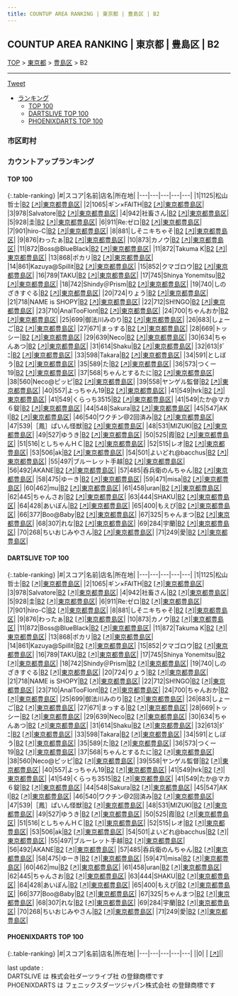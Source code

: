 ```yaml
---
title: COUNTUP AREA RANKING | 東京都 | 豊島区 | B2
---
```

## COUNTUP AREA RANKING | 東京都 | 豊島区 | B2

[TOP](/darts/rank/) > [東京都](/darts/rank/東京都/) > [豊島区](/darts/rank/東京都/豊島区/) > B2

___

<a href="https://twitter.com/share?ref_src=twsrc%5Etfw" data-text="COUNTUP AREA RANKING | 東京都豊島区B2" class="twitter-share-button" data-hashtags="DARTSLIVE,PHOENIXDARTS,darts,ダーツ" data-show-count="false">Tweet</a>

* [ランキング](#カウントアップランキング)
    * [TOP 100](#top-100)
    * [DARTSLIVE TOP 100](#dartslive-top-100)
    * [PHOENIXDARTS TOP 100](#phoenixdarts-top-100)

### 市区町村

<ul>

</ul>

### カウントアップランキング

#### TOP 100



{:.table-ranking}
|#|スコア|名前|店名|所在地|
|---|---|---|---|---|
|1|1125|<span class="rank-name-dl">松山 哲士</span>|<a href="/darts/rank/shops/41f63fa5db1ed72258d385ea46352d8f.html">B2</a> <a href="https://search.dartslive.com/jp/shop/41f63fa5db1ed72258d385ea46352d8f">[↗]</a>|<a href="/darts/rank/東京都/豊島区">東京都豊島区</a>|
|2|1065|<span class="rank-name-dl">ギン×FAITH</span>|<a href="/darts/rank/shops/41f63fa5db1ed72258d385ea46352d8f.html">B2</a> <a href="https://search.dartslive.com/jp/shop/41f63fa5db1ed72258d385ea46352d8f">[↗]</a>|<a href="/darts/rank/東京都/豊島区">東京都豊島区</a>|
|3|978|<span class="rank-name-dl">Salvatore</span>|<a href="/darts/rank/shops/41f63fa5db1ed72258d385ea46352d8f.html">B2</a> <a href="https://search.dartslive.com/jp/shop/41f63fa5db1ed72258d385ea46352d8f">[↗]</a>|<a href="/darts/rank/東京都/豊島区">東京都豊島区</a>|
|4|942|<span class="rank-name-dl">社畜さん</span>|<a href="/darts/rank/shops/41f63fa5db1ed72258d385ea46352d8f.html">B2</a> <a href="https://search.dartslive.com/jp/shop/41f63fa5db1ed72258d385ea46352d8f">[↗]</a>|<a href="/darts/rank/東京都/豊島区">東京都豊島区</a>|
|5|928|<span class="rank-name-dl">圭</span>|<a href="/darts/rank/shops/41f63fa5db1ed72258d385ea46352d8f.html">B2</a> <a href="https://search.dartslive.com/jp/shop/41f63fa5db1ed72258d385ea46352d8f">[↗]</a>|<a href="/darts/rank/東京都/豊島区">東京都豊島区</a>|
|6|911|<span class="rank-name-dl">Re:ゼロ</span>|<a href="/darts/rank/shops/41f63fa5db1ed72258d385ea46352d8f.html">B2</a> <a href="https://search.dartslive.com/jp/shop/41f63fa5db1ed72258d385ea46352d8f">[↗]</a>|<a href="/darts/rank/東京都/豊島区">東京都豊島区</a>|
|7|901|<span class="rank-name-dl">hiro-C</span>|<a href="/darts/rank/shops/41f63fa5db1ed72258d385ea46352d8f.html">B2</a> <a href="https://search.dartslive.com/jp/shop/41f63fa5db1ed72258d385ea46352d8f">[↗]</a>|<a href="/darts/rank/東京都/豊島区">東京都豊島区</a>|
|8|881|<span class="rank-name-dl">しそニキちゃそ</span>|<a href="/darts/rank/shops/41f63fa5db1ed72258d385ea46352d8f.html">B2</a> <a href="https://search.dartslive.com/jp/shop/41f63fa5db1ed72258d385ea46352d8f">[↗]</a>|<a href="/darts/rank/東京都/豊島区">東京都豊島区</a>|
|9|876|<span class="rank-name-dl">わったぁ</span>|<a href="/darts/rank/shops/41f63fa5db1ed72258d385ea46352d8f.html">B2</a> <a href="https://search.dartslive.com/jp/shop/41f63fa5db1ed72258d385ea46352d8f">[↗]</a>|<a href="/darts/rank/東京都/豊島区">東京都豊島区</a>|
|10|873|<span class="rank-name-dl">カノウ</span>|<a href="/darts/rank/shops/41f63fa5db1ed72258d385ea46352d8f.html">B2</a> <a href="https://search.dartslive.com/jp/shop/41f63fa5db1ed72258d385ea46352d8f">[↗]</a>|<a href="/darts/rank/東京都/豊島区">東京都豊島区</a>|
|11|872|<span class="rank-name-dl">Boss@BlueBlack</span>|<a href="/darts/rank/shops/41f63fa5db1ed72258d385ea46352d8f.html">B2</a> <a href="https://search.dartslive.com/jp/shop/41f63fa5db1ed72258d385ea46352d8f">[↗]</a>|<a href="/darts/rank/東京都/豊島区">東京都豊島区</a>|
|11|872|<span class="rank-name-dl">Takuma K</span>|<a href="/darts/rank/shops/41f63fa5db1ed72258d385ea46352d8f.html">B2</a> <a href="https://search.dartslive.com/jp/shop/41f63fa5db1ed72258d385ea46352d8f">[↗]</a>|<a href="/darts/rank/東京都/豊島区">東京都豊島区</a>|
|13|868|<span class="rank-name-dl">ポカリ</span>|<a href="/darts/rank/shops/41f63fa5db1ed72258d385ea46352d8f.html">B2</a> <a href="https://search.dartslive.com/jp/shop/41f63fa5db1ed72258d385ea46352d8f">[↗]</a>|<a href="/darts/rank/東京都/豊島区">東京都豊島区</a>|
|14|861|<span class="rank-name-dl">Kazuya@Spillit</span>|<a href="/darts/rank/shops/41f63fa5db1ed72258d385ea46352d8f.html">B2</a> <a href="https://search.dartslive.com/jp/shop/41f63fa5db1ed72258d385ea46352d8f">[↗]</a>|<a href="/darts/rank/東京都/豊島区">東京都豊島区</a>|
|15|852|<span class="rank-name-dl">クマゴロウ</span>|<a href="/darts/rank/shops/41f63fa5db1ed72258d385ea46352d8f.html">B2</a> <a href="https://search.dartslive.com/jp/shop/41f63fa5db1ed72258d385ea46352d8f">[↗]</a>|<a href="/darts/rank/東京都/豊島区">東京都豊島区</a>|
|16|789|<span class="rank-name-dl">TAKU</span>|<a href="/darts/rank/shops/41f63fa5db1ed72258d385ea46352d8f.html">B2</a> <a href="https://search.dartslive.com/jp/shop/41f63fa5db1ed72258d385ea46352d8f">[↗]</a>|<a href="/darts/rank/東京都/豊島区">東京都豊島区</a>|
|17|745|<span class="rank-name-dl">Shinya Yonemitsu</span>|<a href="/darts/rank/shops/41f63fa5db1ed72258d385ea46352d8f.html">B2</a> <a href="https://search.dartslive.com/jp/shop/41f63fa5db1ed72258d385ea46352d8f">[↗]</a>|<a href="/darts/rank/東京都/豊島区">東京都豊島区</a>|
|18|742|<span class="rank-name-dl">Shindy＠Prism</span>|<a href="/darts/rank/shops/41f63fa5db1ed72258d385ea46352d8f.html">B2</a> <a href="https://search.dartslive.com/jp/shop/41f63fa5db1ed72258d385ea46352d8f">[↗]</a>|<a href="/darts/rank/東京都/豊島区">東京都豊島区</a>|
|19|740|<span class="rank-name-dl">しのざきすぐる</span>|<a href="/darts/rank/shops/41f63fa5db1ed72258d385ea46352d8f.html">B2</a> <a href="https://search.dartslive.com/jp/shop/41f63fa5db1ed72258d385ea46352d8f">[↗]</a>|<a href="/darts/rank/東京都/豊島区">東京都豊島区</a>|
|20|724|<span class="rank-name-dl">りょう</span>|<a href="/darts/rank/shops/41f63fa5db1ed72258d385ea46352d8f.html">B2</a> <a href="https://search.dartslive.com/jp/shop/41f63fa5db1ed72258d385ea46352d8f">[↗]</a>|<a href="/darts/rank/東京都/豊島区">東京都豊島区</a>|
|21|718|<span class="rank-name-dl">NAME is SHOPY</span>|<a href="/darts/rank/shops/41f63fa5db1ed72258d385ea46352d8f.html">B2</a> <a href="https://search.dartslive.com/jp/shop/41f63fa5db1ed72258d385ea46352d8f">[↗]</a>|<a href="/darts/rank/東京都/豊島区">東京都豊島区</a>|
|22|712|<span class="rank-name-dl">SH!NGO</span>|<a href="/darts/rank/shops/41f63fa5db1ed72258d385ea46352d8f.html">B2</a> <a href="https://search.dartslive.com/jp/shop/41f63fa5db1ed72258d385ea46352d8f">[↗]</a>|<a href="/darts/rank/東京都/豊島区">東京都豊島区</a>|
|23|710|<span class="rank-name-dl">AnalTooFlont</span>|<a href="/darts/rank/shops/41f63fa5db1ed72258d385ea46352d8f.html">B2</a> <a href="https://search.dartslive.com/jp/shop/41f63fa5db1ed72258d385ea46352d8f">[↗]</a>|<a href="/darts/rank/東京都/豊島区">東京都豊島区</a>|
|24|700|<span class="rank-name-dl">ちゃんおか</span>|<a href="/darts/rank/shops/41f63fa5db1ed72258d385ea46352d8f.html">B2</a> <a href="https://search.dartslive.com/jp/shop/41f63fa5db1ed72258d385ea46352d8f">[↗]</a>|<a href="/darts/rank/東京都/豊島区">東京都豊島区</a>|
|25|699|<span class="rank-name-dl">御法川みのり</span>|<a href="/darts/rank/shops/41f63fa5db1ed72258d385ea46352d8f.html">B2</a> <a href="https://search.dartslive.com/jp/shop/41f63fa5db1ed72258d385ea46352d8f">[↗]</a>|<a href="/darts/rank/東京都/豊島区">東京都豊島区</a>|
|26|683|<span class="rank-name-dl">しょーご</span>|<a href="/darts/rank/shops/41f63fa5db1ed72258d385ea46352d8f.html">B2</a> <a href="https://search.dartslive.com/jp/shop/41f63fa5db1ed72258d385ea46352d8f">[↗]</a>|<a href="/darts/rank/東京都/豊島区">東京都豊島区</a>|
|27|671|<span class="rank-name-dl">まっする</span>|<a href="/darts/rank/shops/41f63fa5db1ed72258d385ea46352d8f.html">B2</a> <a href="https://search.dartslive.com/jp/shop/41f63fa5db1ed72258d385ea46352d8f">[↗]</a>|<a href="/darts/rank/東京都/豊島区">東京都豊島区</a>|
|28|669|<span class="rank-name-dl">トッシー</span>|<a href="/darts/rank/shops/41f63fa5db1ed72258d385ea46352d8f.html">B2</a> <a href="https://search.dartslive.com/jp/shop/41f63fa5db1ed72258d385ea46352d8f">[↗]</a>|<a href="/darts/rank/東京都/豊島区">東京都豊島区</a>|
|29|639|<span class="rank-name-dl">Neco</span>|<a href="/darts/rank/shops/41f63fa5db1ed72258d385ea46352d8f.html">B2</a> <a href="https://search.dartslive.com/jp/shop/41f63fa5db1ed72258d385ea46352d8f">[↗]</a>|<a href="/darts/rank/東京都/豊島区">東京都豊島区</a>|
|30|634|<span class="rank-name-dl">ちゃんあつ</span>|<a href="/darts/rank/shops/41f63fa5db1ed72258d385ea46352d8f.html">B2</a> <a href="https://search.dartslive.com/jp/shop/41f63fa5db1ed72258d385ea46352d8f">[↗]</a>|<a href="/darts/rank/東京都/豊島区">東京都豊島区</a>|
|31|614|<span class="rank-name-dl">Shaku</span>|<a href="/darts/rank/shops/41f63fa5db1ed72258d385ea46352d8f.html">B2</a> <a href="https://search.dartslive.com/jp/shop/41f63fa5db1ed72258d385ea46352d8f">[↗]</a>|<a href="/darts/rank/東京都/豊島区">東京都豊島区</a>|
|32|613|<span class="rank-name-dl">ﾀﾞﾆ</span>|<a href="/darts/rank/shops/41f63fa5db1ed72258d385ea46352d8f.html">B2</a> <a href="https://search.dartslive.com/jp/shop/41f63fa5db1ed72258d385ea46352d8f">[↗]</a>|<a href="/darts/rank/東京都/豊島区">東京都豊島区</a>|
|33|598|<span class="rank-name-dl">Takara</span>|<a href="/darts/rank/shops/41f63fa5db1ed72258d385ea46352d8f.html">B2</a> <a href="https://search.dartslive.com/jp/shop/41f63fa5db1ed72258d385ea46352d8f">[↗]</a>|<a href="/darts/rank/東京都/豊島区">東京都豊島区</a>|
|34|591|<span class="rank-name-dl">としぼう</span>|<a href="/darts/rank/shops/41f63fa5db1ed72258d385ea46352d8f.html">B2</a> <a href="https://search.dartslive.com/jp/shop/41f63fa5db1ed72258d385ea46352d8f">[↗]</a>|<a href="/darts/rank/東京都/豊島区">東京都豊島区</a>|
|35|589|<span class="rank-name-dl">た</span>|<a href="/darts/rank/shops/41f63fa5db1ed72258d385ea46352d8f.html">B2</a> <a href="https://search.dartslive.com/jp/shop/41f63fa5db1ed72258d385ea46352d8f">[↗]</a>|<a href="/darts/rank/東京都/豊島区">東京都豊島区</a>|
|36|573|<span class="rank-name-dl">つくー19</span>|<a href="/darts/rank/shops/41f63fa5db1ed72258d385ea46352d8f.html">B2</a> <a href="https://search.dartslive.com/jp/shop/41f63fa5db1ed72258d385ea46352d8f">[↗]</a>|<a href="/darts/rank/東京都/豊島区">東京都豊島区</a>|
|37|568|<span class="rank-name-dl">ちゃんとするたに</span>|<a href="/darts/rank/shops/41f63fa5db1ed72258d385ea46352d8f.html">B2</a> <a href="https://search.dartslive.com/jp/shop/41f63fa5db1ed72258d385ea46352d8f">[↗]</a>|<a href="/darts/rank/東京都/豊島区">東京都豊島区</a>|
|38|560|<span class="rank-name-dl">Neco@ピッピ</span>|<a href="/darts/rank/shops/41f63fa5db1ed72258d385ea46352d8f.html">B2</a> <a href="https://search.dartslive.com/jp/shop/41f63fa5db1ed72258d385ea46352d8f">[↗]</a>|<a href="/darts/rank/東京都/豊島区">東京都豊島区</a>|
|39|558|<span class="rank-name-dl">ヤンゲル監督</span>|<a href="/darts/rank/shops/41f63fa5db1ed72258d385ea46352d8f.html">B2</a> <a href="https://search.dartslive.com/jp/shop/41f63fa5db1ed72258d385ea46352d8f">[↗]</a>|<a href="/darts/rank/東京都/豊島区">東京都豊島区</a>|
|40|557|<span class="rank-name-dl">よっちゃん19</span>|<a href="/darts/rank/shops/41f63fa5db1ed72258d385ea46352d8f.html">B2</a> <a href="https://search.dartslive.com/jp/shop/41f63fa5db1ed72258d385ea46352d8f">[↗]</a>|<a href="/darts/rank/東京都/豊島区">東京都豊島区</a>|
|41|549|<span class="rank-name-dl">hrk</span>|<a href="/darts/rank/shops/41f63fa5db1ed72258d385ea46352d8f.html">B2</a> <a href="https://search.dartslive.com/jp/shop/41f63fa5db1ed72258d385ea46352d8f">[↗]</a>|<a href="/darts/rank/東京都/豊島区">東京都豊島区</a>|
|41|549|<span class="rank-name-dl">くらっち3515</span>|<a href="/darts/rank/shops/41f63fa5db1ed72258d385ea46352d8f.html">B2</a> <a href="https://search.dartslive.com/jp/shop/41f63fa5db1ed72258d385ea46352d8f">[↗]</a>|<a href="/darts/rank/東京都/豊島区">東京都豊島区</a>|
|41|549|<span class="rank-name-dl">たか@マカ６錠</span>|<a href="/darts/rank/shops/41f63fa5db1ed72258d385ea46352d8f.html">B2</a> <a href="https://search.dartslive.com/jp/shop/41f63fa5db1ed72258d385ea46352d8f">[↗]</a>|<a href="/darts/rank/東京都/豊島区">東京都豊島区</a>|
|44|548|<span class="rank-name-dl">Sakura</span>|<a href="/darts/rank/shops/41f63fa5db1ed72258d385ea46352d8f.html">B2</a> <a href="https://search.dartslive.com/jp/shop/41f63fa5db1ed72258d385ea46352d8f">[↗]</a>|<a href="/darts/rank/東京都/豊島区">東京都豊島区</a>|
|45|547|<span class="rank-name-dl">AK I</span>|<a href="/darts/rank/shops/41f63fa5db1ed72258d385ea46352d8f.html">B2</a> <a href="https://search.dartslive.com/jp/shop/41f63fa5db1ed72258d385ea46352d8f">[↗]</a>|<a href="/darts/rank/東京都/豊島区">東京都豊島区</a>|
|46|540|<span class="rank-name-dl">ワクチン@2回済み</span>|<a href="/darts/rank/shops/41f63fa5db1ed72258d385ea46352d8f.html">B2</a> <a href="https://search.dartslive.com/jp/shop/41f63fa5db1ed72258d385ea46352d8f">[↗]</a>|<a href="/darts/rank/東京都/豊島区">東京都豊島区</a>|
|47|539|<span class="rank-name-dl">［鳳］ぱいん怪獣</span>|<a href="/darts/rank/shops/41f63fa5db1ed72258d385ea46352d8f.html">B2</a> <a href="https://search.dartslive.com/jp/shop/41f63fa5db1ed72258d385ea46352d8f">[↗]</a>|<a href="/darts/rank/東京都/豊島区">東京都豊島区</a>|
|48|531|<span class="rank-name-dl">MIZUKI</span>|<a href="/darts/rank/shops/41f63fa5db1ed72258d385ea46352d8f.html">B2</a> <a href="https://search.dartslive.com/jp/shop/41f63fa5db1ed72258d385ea46352d8f">[↗]</a>|<a href="/darts/rank/東京都/豊島区">東京都豊島区</a>|
|49|527|<span class="rank-name-dl">ゆうき</span>|<a href="/darts/rank/shops/41f63fa5db1ed72258d385ea46352d8f.html">B2</a> <a href="https://search.dartslive.com/jp/shop/41f63fa5db1ed72258d385ea46352d8f">[↗]</a>|<a href="/darts/rank/東京都/豊島区">東京都豊島区</a>|
|50|525|<span class="rank-name-dl">霞</span>|<a href="/darts/rank/shops/41f63fa5db1ed72258d385ea46352d8f.html">B2</a> <a href="https://search.dartslive.com/jp/shop/41f63fa5db1ed72258d385ea46352d8f">[↗]</a>|<a href="/darts/rank/東京都/豊島区">東京都豊島区</a>|
|51|516|<span class="rank-name-dl">としちゃんＨＣ</span>|<a href="/darts/rank/shops/41f63fa5db1ed72258d385ea46352d8f.html">B2</a> <a href="https://search.dartslive.com/jp/shop/41f63fa5db1ed72258d385ea46352d8f">[↗]</a>|<a href="/darts/rank/東京都/豊島区">東京都豊島区</a>|
|52|515|<span class="rank-name-dl">レオ</span>|<a href="/darts/rank/shops/41f63fa5db1ed72258d385ea46352d8f.html">B2</a> <a href="https://search.dartslive.com/jp/shop/41f63fa5db1ed72258d385ea46352d8f">[↗]</a>|<a href="/darts/rank/東京都/豊島区">東京都豊島区</a>|
|53|506|<span class="rank-name-dl">ak</span>|<a href="/darts/rank/shops/41f63fa5db1ed72258d385ea46352d8f.html">B2</a> <a href="https://search.dartslive.com/jp/shop/41f63fa5db1ed72258d385ea46352d8f">[↗]</a>|<a href="/darts/rank/東京都/豊島区">東京都豊島区</a>|
|54|501|<span class="rank-name-dl">よいどれ@bacchus</span>|<a href="/darts/rank/shops/41f63fa5db1ed72258d385ea46352d8f.html">B2</a> <a href="https://search.dartslive.com/jp/shop/41f63fa5db1ed72258d385ea46352d8f">[↗]</a>|<a href="/darts/rank/東京都/豊島区">東京都豊島区</a>|
|55|497|<span class="rank-name-dl">ブルーレット手越</span>|<a href="/darts/rank/shops/41f63fa5db1ed72258d385ea46352d8f.html">B2</a> <a href="https://search.dartslive.com/jp/shop/41f63fa5db1ed72258d385ea46352d8f">[↗]</a>|<a href="/darts/rank/東京都/豊島区">東京都豊島区</a>|
|56|492|<span class="rank-name-dl">AKANE</span>|<a href="/darts/rank/shops/41f63fa5db1ed72258d385ea46352d8f.html">B2</a> <a href="https://search.dartslive.com/jp/shop/41f63fa5db1ed72258d385ea46352d8f">[↗]</a>|<a href="/darts/rank/東京都/豊島区">東京都豊島区</a>|
|57|485|<span class="rank-name-dl">呑兵衛のんちゃん</span>|<a href="/darts/rank/shops/41f63fa5db1ed72258d385ea46352d8f.html">B2</a> <a href="https://search.dartslive.com/jp/shop/41f63fa5db1ed72258d385ea46352d8f">[↗]</a>|<a href="/darts/rank/東京都/豊島区">東京都豊島区</a>|
|58|475|<span class="rank-name-dl">ゆーき</span>|<a href="/darts/rank/shops/41f63fa5db1ed72258d385ea46352d8f.html">B2</a> <a href="https://search.dartslive.com/jp/shop/41f63fa5db1ed72258d385ea46352d8f">[↗]</a>|<a href="/darts/rank/東京都/豊島区">東京都豊島区</a>|
|59|471|<span class="rank-name-dl">misa</span>|<a href="/darts/rank/shops/41f63fa5db1ed72258d385ea46352d8f.html">B2</a> <a href="https://search.dartslive.com/jp/shop/41f63fa5db1ed72258d385ea46352d8f">[↗]</a>|<a href="/darts/rank/東京都/豊島区">東京都豊島区</a>|
|60|462|<span class="rank-name-dl">mu</span>|<a href="/darts/rank/shops/41f63fa5db1ed72258d385ea46352d8f.html">B2</a> <a href="https://search.dartslive.com/jp/shop/41f63fa5db1ed72258d385ea46352d8f">[↗]</a>|<a href="/darts/rank/東京都/豊島区">東京都豊島区</a>|
|61|458|<span class="rank-name-dl">uran</span>|<a href="/darts/rank/shops/41f63fa5db1ed72258d385ea46352d8f.html">B2</a> <a href="https://search.dartslive.com/jp/shop/41f63fa5db1ed72258d385ea46352d8f">[↗]</a>|<a href="/darts/rank/東京都/豊島区">東京都豊島区</a>|
|62|445|<span class="rank-name-dl">ちゃんさお</span>|<a href="/darts/rank/shops/41f63fa5db1ed72258d385ea46352d8f.html">B2</a> <a href="https://search.dartslive.com/jp/shop/41f63fa5db1ed72258d385ea46352d8f">[↗]</a>|<a href="/darts/rank/東京都/豊島区">東京都豊島区</a>|
|63|444|<span class="rank-name-dl">SHAKU</span>|<a href="/darts/rank/shops/41f63fa5db1ed72258d385ea46352d8f.html">B2</a> <a href="https://search.dartslive.com/jp/shop/41f63fa5db1ed72258d385ea46352d8f">[↗]</a>|<a href="/darts/rank/東京都/豊島区">東京都豊島区</a>|
|64|428|<span class="rank-name-dl">あいぽん</span>|<a href="/darts/rank/shops/41f63fa5db1ed72258d385ea46352d8f.html">B2</a> <a href="https://search.dartslive.com/jp/shop/41f63fa5db1ed72258d385ea46352d8f">[↗]</a>|<a href="/darts/rank/東京都/豊島区">東京都豊島区</a>|
|65|400|<span class="rank-name-dl">もえぴ</span>|<a href="/darts/rank/shops/41f63fa5db1ed72258d385ea46352d8f.html">B2</a> <a href="https://search.dartslive.com/jp/shop/41f63fa5db1ed72258d385ea46352d8f">[↗]</a>|<a href="/darts/rank/東京都/豊島区">東京都豊島区</a>|
|66|377|<span class="rank-name-dl">Boo@Baby</span>|<a href="/darts/rank/shops/41f63fa5db1ed72258d385ea46352d8f.html">B2</a> <a href="https://search.dartslive.com/jp/shop/41f63fa5db1ed72258d385ea46352d8f">[↗]</a>|<a href="/darts/rank/東京都/豊島区">東京都豊島区</a>|
|67|325|<span class="rank-name-dl">ちゃんまつ</span>|<a href="/darts/rank/shops/41f63fa5db1ed72258d385ea46352d8f.html">B2</a> <a href="https://search.dartslive.com/jp/shop/41f63fa5db1ed72258d385ea46352d8f">[↗]</a>|<a href="/darts/rank/東京都/豊島区">東京都豊島区</a>|
|68|307|<span class="rank-name-dl">れな</span>|<a href="/darts/rank/shops/41f63fa5db1ed72258d385ea46352d8f.html">B2</a> <a href="https://search.dartslive.com/jp/shop/41f63fa5db1ed72258d385ea46352d8f">[↗]</a>|<a href="/darts/rank/東京都/豊島区">東京都豊島区</a>|
|69|284|<span class="rank-name-dl">宇蘭</span>|<a href="/darts/rank/shops/41f63fa5db1ed72258d385ea46352d8f.html">B2</a> <a href="https://search.dartslive.com/jp/shop/41f63fa5db1ed72258d385ea46352d8f">[↗]</a>|<a href="/darts/rank/東京都/豊島区">東京都豊島区</a>|
|70|268|<span class="rank-name-dl">ちいおじみやさん</span>|<a href="/darts/rank/shops/41f63fa5db1ed72258d385ea46352d8f.html">B2</a> <a href="https://search.dartslive.com/jp/shop/41f63fa5db1ed72258d385ea46352d8f">[↗]</a>|<a href="/darts/rank/東京都/豊島区">東京都豊島区</a>|
|71|249|<span class="rank-name-dl">愛</span>|<a href="/darts/rank/shops/41f63fa5db1ed72258d385ea46352d8f.html">B2</a> <a href="https://search.dartslive.com/jp/shop/41f63fa5db1ed72258d385ea46352d8f">[↗]</a>|<a href="/darts/rank/東京都/豊島区">東京都豊島区</a>|


#### DARTSLIVE TOP 100



{:.table-ranking}
|#|スコア|名前|店名|所在地|
|---|---|---|---|---|
|1|1125|<span class="rank-name-dl">松山 哲士</span>|<a href="/darts/rank/shops/41f63fa5db1ed72258d385ea46352d8f.html">B2</a> <a href="https://search.dartslive.com/jp/shop/41f63fa5db1ed72258d385ea46352d8f">[↗]</a>|<a href="/darts/rank/東京都/豊島区">東京都豊島区</a>|
|2|1065|<span class="rank-name-dl">ギン×FAITH</span>|<a href="/darts/rank/shops/41f63fa5db1ed72258d385ea46352d8f.html">B2</a> <a href="https://search.dartslive.com/jp/shop/41f63fa5db1ed72258d385ea46352d8f">[↗]</a>|<a href="/darts/rank/東京都/豊島区">東京都豊島区</a>|
|3|978|<span class="rank-name-dl">Salvatore</span>|<a href="/darts/rank/shops/41f63fa5db1ed72258d385ea46352d8f.html">B2</a> <a href="https://search.dartslive.com/jp/shop/41f63fa5db1ed72258d385ea46352d8f">[↗]</a>|<a href="/darts/rank/東京都/豊島区">東京都豊島区</a>|
|4|942|<span class="rank-name-dl">社畜さん</span>|<a href="/darts/rank/shops/41f63fa5db1ed72258d385ea46352d8f.html">B2</a> <a href="https://search.dartslive.com/jp/shop/41f63fa5db1ed72258d385ea46352d8f">[↗]</a>|<a href="/darts/rank/東京都/豊島区">東京都豊島区</a>|
|5|928|<span class="rank-name-dl">圭</span>|<a href="/darts/rank/shops/41f63fa5db1ed72258d385ea46352d8f.html">B2</a> <a href="https://search.dartslive.com/jp/shop/41f63fa5db1ed72258d385ea46352d8f">[↗]</a>|<a href="/darts/rank/東京都/豊島区">東京都豊島区</a>|
|6|911|<span class="rank-name-dl">Re:ゼロ</span>|<a href="/darts/rank/shops/41f63fa5db1ed72258d385ea46352d8f.html">B2</a> <a href="https://search.dartslive.com/jp/shop/41f63fa5db1ed72258d385ea46352d8f">[↗]</a>|<a href="/darts/rank/東京都/豊島区">東京都豊島区</a>|
|7|901|<span class="rank-name-dl">hiro-C</span>|<a href="/darts/rank/shops/41f63fa5db1ed72258d385ea46352d8f.html">B2</a> <a href="https://search.dartslive.com/jp/shop/41f63fa5db1ed72258d385ea46352d8f">[↗]</a>|<a href="/darts/rank/東京都/豊島区">東京都豊島区</a>|
|8|881|<span class="rank-name-dl">しそニキちゃそ</span>|<a href="/darts/rank/shops/41f63fa5db1ed72258d385ea46352d8f.html">B2</a> <a href="https://search.dartslive.com/jp/shop/41f63fa5db1ed72258d385ea46352d8f">[↗]</a>|<a href="/darts/rank/東京都/豊島区">東京都豊島区</a>|
|9|876|<span class="rank-name-dl">わったぁ</span>|<a href="/darts/rank/shops/41f63fa5db1ed72258d385ea46352d8f.html">B2</a> <a href="https://search.dartslive.com/jp/shop/41f63fa5db1ed72258d385ea46352d8f">[↗]</a>|<a href="/darts/rank/東京都/豊島区">東京都豊島区</a>|
|10|873|<span class="rank-name-dl">カノウ</span>|<a href="/darts/rank/shops/41f63fa5db1ed72258d385ea46352d8f.html">B2</a> <a href="https://search.dartslive.com/jp/shop/41f63fa5db1ed72258d385ea46352d8f">[↗]</a>|<a href="/darts/rank/東京都/豊島区">東京都豊島区</a>|
|11|872|<span class="rank-name-dl">Boss@BlueBlack</span>|<a href="/darts/rank/shops/41f63fa5db1ed72258d385ea46352d8f.html">B2</a> <a href="https://search.dartslive.com/jp/shop/41f63fa5db1ed72258d385ea46352d8f">[↗]</a>|<a href="/darts/rank/東京都/豊島区">東京都豊島区</a>|
|11|872|<span class="rank-name-dl">Takuma K</span>|<a href="/darts/rank/shops/41f63fa5db1ed72258d385ea46352d8f.html">B2</a> <a href="https://search.dartslive.com/jp/shop/41f63fa5db1ed72258d385ea46352d8f">[↗]</a>|<a href="/darts/rank/東京都/豊島区">東京都豊島区</a>|
|13|868|<span class="rank-name-dl">ポカリ</span>|<a href="/darts/rank/shops/41f63fa5db1ed72258d385ea46352d8f.html">B2</a> <a href="https://search.dartslive.com/jp/shop/41f63fa5db1ed72258d385ea46352d8f">[↗]</a>|<a href="/darts/rank/東京都/豊島区">東京都豊島区</a>|
|14|861|<span class="rank-name-dl">Kazuya@Spillit</span>|<a href="/darts/rank/shops/41f63fa5db1ed72258d385ea46352d8f.html">B2</a> <a href="https://search.dartslive.com/jp/shop/41f63fa5db1ed72258d385ea46352d8f">[↗]</a>|<a href="/darts/rank/東京都/豊島区">東京都豊島区</a>|
|15|852|<span class="rank-name-dl">クマゴロウ</span>|<a href="/darts/rank/shops/41f63fa5db1ed72258d385ea46352d8f.html">B2</a> <a href="https://search.dartslive.com/jp/shop/41f63fa5db1ed72258d385ea46352d8f">[↗]</a>|<a href="/darts/rank/東京都/豊島区">東京都豊島区</a>|
|16|789|<span class="rank-name-dl">TAKU</span>|<a href="/darts/rank/shops/41f63fa5db1ed72258d385ea46352d8f.html">B2</a> <a href="https://search.dartslive.com/jp/shop/41f63fa5db1ed72258d385ea46352d8f">[↗]</a>|<a href="/darts/rank/東京都/豊島区">東京都豊島区</a>|
|17|745|<span class="rank-name-dl">Shinya Yonemitsu</span>|<a href="/darts/rank/shops/41f63fa5db1ed72258d385ea46352d8f.html">B2</a> <a href="https://search.dartslive.com/jp/shop/41f63fa5db1ed72258d385ea46352d8f">[↗]</a>|<a href="/darts/rank/東京都/豊島区">東京都豊島区</a>|
|18|742|<span class="rank-name-dl">Shindy＠Prism</span>|<a href="/darts/rank/shops/41f63fa5db1ed72258d385ea46352d8f.html">B2</a> <a href="https://search.dartslive.com/jp/shop/41f63fa5db1ed72258d385ea46352d8f">[↗]</a>|<a href="/darts/rank/東京都/豊島区">東京都豊島区</a>|
|19|740|<span class="rank-name-dl">しのざきすぐる</span>|<a href="/darts/rank/shops/41f63fa5db1ed72258d385ea46352d8f.html">B2</a> <a href="https://search.dartslive.com/jp/shop/41f63fa5db1ed72258d385ea46352d8f">[↗]</a>|<a href="/darts/rank/東京都/豊島区">東京都豊島区</a>|
|20|724|<span class="rank-name-dl">りょう</span>|<a href="/darts/rank/shops/41f63fa5db1ed72258d385ea46352d8f.html">B2</a> <a href="https://search.dartslive.com/jp/shop/41f63fa5db1ed72258d385ea46352d8f">[↗]</a>|<a href="/darts/rank/東京都/豊島区">東京都豊島区</a>|
|21|718|<span class="rank-name-dl">NAME is SHOPY</span>|<a href="/darts/rank/shops/41f63fa5db1ed72258d385ea46352d8f.html">B2</a> <a href="https://search.dartslive.com/jp/shop/41f63fa5db1ed72258d385ea46352d8f">[↗]</a>|<a href="/darts/rank/東京都/豊島区">東京都豊島区</a>|
|22|712|<span class="rank-name-dl">SH!NGO</span>|<a href="/darts/rank/shops/41f63fa5db1ed72258d385ea46352d8f.html">B2</a> <a href="https://search.dartslive.com/jp/shop/41f63fa5db1ed72258d385ea46352d8f">[↗]</a>|<a href="/darts/rank/東京都/豊島区">東京都豊島区</a>|
|23|710|<span class="rank-name-dl">AnalTooFlont</span>|<a href="/darts/rank/shops/41f63fa5db1ed72258d385ea46352d8f.html">B2</a> <a href="https://search.dartslive.com/jp/shop/41f63fa5db1ed72258d385ea46352d8f">[↗]</a>|<a href="/darts/rank/東京都/豊島区">東京都豊島区</a>|
|24|700|<span class="rank-name-dl">ちゃんおか</span>|<a href="/darts/rank/shops/41f63fa5db1ed72258d385ea46352d8f.html">B2</a> <a href="https://search.dartslive.com/jp/shop/41f63fa5db1ed72258d385ea46352d8f">[↗]</a>|<a href="/darts/rank/東京都/豊島区">東京都豊島区</a>|
|25|699|<span class="rank-name-dl">御法川みのり</span>|<a href="/darts/rank/shops/41f63fa5db1ed72258d385ea46352d8f.html">B2</a> <a href="https://search.dartslive.com/jp/shop/41f63fa5db1ed72258d385ea46352d8f">[↗]</a>|<a href="/darts/rank/東京都/豊島区">東京都豊島区</a>|
|26|683|<span class="rank-name-dl">しょーご</span>|<a href="/darts/rank/shops/41f63fa5db1ed72258d385ea46352d8f.html">B2</a> <a href="https://search.dartslive.com/jp/shop/41f63fa5db1ed72258d385ea46352d8f">[↗]</a>|<a href="/darts/rank/東京都/豊島区">東京都豊島区</a>|
|27|671|<span class="rank-name-dl">まっする</span>|<a href="/darts/rank/shops/41f63fa5db1ed72258d385ea46352d8f.html">B2</a> <a href="https://search.dartslive.com/jp/shop/41f63fa5db1ed72258d385ea46352d8f">[↗]</a>|<a href="/darts/rank/東京都/豊島区">東京都豊島区</a>|
|28|669|<span class="rank-name-dl">トッシー</span>|<a href="/darts/rank/shops/41f63fa5db1ed72258d385ea46352d8f.html">B2</a> <a href="https://search.dartslive.com/jp/shop/41f63fa5db1ed72258d385ea46352d8f">[↗]</a>|<a href="/darts/rank/東京都/豊島区">東京都豊島区</a>|
|29|639|<span class="rank-name-dl">Neco</span>|<a href="/darts/rank/shops/41f63fa5db1ed72258d385ea46352d8f.html">B2</a> <a href="https://search.dartslive.com/jp/shop/41f63fa5db1ed72258d385ea46352d8f">[↗]</a>|<a href="/darts/rank/東京都/豊島区">東京都豊島区</a>|
|30|634|<span class="rank-name-dl">ちゃんあつ</span>|<a href="/darts/rank/shops/41f63fa5db1ed72258d385ea46352d8f.html">B2</a> <a href="https://search.dartslive.com/jp/shop/41f63fa5db1ed72258d385ea46352d8f">[↗]</a>|<a href="/darts/rank/東京都/豊島区">東京都豊島区</a>|
|31|614|<span class="rank-name-dl">Shaku</span>|<a href="/darts/rank/shops/41f63fa5db1ed72258d385ea46352d8f.html">B2</a> <a href="https://search.dartslive.com/jp/shop/41f63fa5db1ed72258d385ea46352d8f">[↗]</a>|<a href="/darts/rank/東京都/豊島区">東京都豊島区</a>|
|32|613|<span class="rank-name-dl">ﾀﾞﾆ</span>|<a href="/darts/rank/shops/41f63fa5db1ed72258d385ea46352d8f.html">B2</a> <a href="https://search.dartslive.com/jp/shop/41f63fa5db1ed72258d385ea46352d8f">[↗]</a>|<a href="/darts/rank/東京都/豊島区">東京都豊島区</a>|
|33|598|<span class="rank-name-dl">Takara</span>|<a href="/darts/rank/shops/41f63fa5db1ed72258d385ea46352d8f.html">B2</a> <a href="https://search.dartslive.com/jp/shop/41f63fa5db1ed72258d385ea46352d8f">[↗]</a>|<a href="/darts/rank/東京都/豊島区">東京都豊島区</a>|
|34|591|<span class="rank-name-dl">としぼう</span>|<a href="/darts/rank/shops/41f63fa5db1ed72258d385ea46352d8f.html">B2</a> <a href="https://search.dartslive.com/jp/shop/41f63fa5db1ed72258d385ea46352d8f">[↗]</a>|<a href="/darts/rank/東京都/豊島区">東京都豊島区</a>|
|35|589|<span class="rank-name-dl">た</span>|<a href="/darts/rank/shops/41f63fa5db1ed72258d385ea46352d8f.html">B2</a> <a href="https://search.dartslive.com/jp/shop/41f63fa5db1ed72258d385ea46352d8f">[↗]</a>|<a href="/darts/rank/東京都/豊島区">東京都豊島区</a>|
|36|573|<span class="rank-name-dl">つくー19</span>|<a href="/darts/rank/shops/41f63fa5db1ed72258d385ea46352d8f.html">B2</a> <a href="https://search.dartslive.com/jp/shop/41f63fa5db1ed72258d385ea46352d8f">[↗]</a>|<a href="/darts/rank/東京都/豊島区">東京都豊島区</a>|
|37|568|<span class="rank-name-dl">ちゃんとするたに</span>|<a href="/darts/rank/shops/41f63fa5db1ed72258d385ea46352d8f.html">B2</a> <a href="https://search.dartslive.com/jp/shop/41f63fa5db1ed72258d385ea46352d8f">[↗]</a>|<a href="/darts/rank/東京都/豊島区">東京都豊島区</a>|
|38|560|<span class="rank-name-dl">Neco@ピッピ</span>|<a href="/darts/rank/shops/41f63fa5db1ed72258d385ea46352d8f.html">B2</a> <a href="https://search.dartslive.com/jp/shop/41f63fa5db1ed72258d385ea46352d8f">[↗]</a>|<a href="/darts/rank/東京都/豊島区">東京都豊島区</a>|
|39|558|<span class="rank-name-dl">ヤンゲル監督</span>|<a href="/darts/rank/shops/41f63fa5db1ed72258d385ea46352d8f.html">B2</a> <a href="https://search.dartslive.com/jp/shop/41f63fa5db1ed72258d385ea46352d8f">[↗]</a>|<a href="/darts/rank/東京都/豊島区">東京都豊島区</a>|
|40|557|<span class="rank-name-dl">よっちゃん19</span>|<a href="/darts/rank/shops/41f63fa5db1ed72258d385ea46352d8f.html">B2</a> <a href="https://search.dartslive.com/jp/shop/41f63fa5db1ed72258d385ea46352d8f">[↗]</a>|<a href="/darts/rank/東京都/豊島区">東京都豊島区</a>|
|41|549|<span class="rank-name-dl">hrk</span>|<a href="/darts/rank/shops/41f63fa5db1ed72258d385ea46352d8f.html">B2</a> <a href="https://search.dartslive.com/jp/shop/41f63fa5db1ed72258d385ea46352d8f">[↗]</a>|<a href="/darts/rank/東京都/豊島区">東京都豊島区</a>|
|41|549|<span class="rank-name-dl">くらっち3515</span>|<a href="/darts/rank/shops/41f63fa5db1ed72258d385ea46352d8f.html">B2</a> <a href="https://search.dartslive.com/jp/shop/41f63fa5db1ed72258d385ea46352d8f">[↗]</a>|<a href="/darts/rank/東京都/豊島区">東京都豊島区</a>|
|41|549|<span class="rank-name-dl">たか@マカ６錠</span>|<a href="/darts/rank/shops/41f63fa5db1ed72258d385ea46352d8f.html">B2</a> <a href="https://search.dartslive.com/jp/shop/41f63fa5db1ed72258d385ea46352d8f">[↗]</a>|<a href="/darts/rank/東京都/豊島区">東京都豊島区</a>|
|44|548|<span class="rank-name-dl">Sakura</span>|<a href="/darts/rank/shops/41f63fa5db1ed72258d385ea46352d8f.html">B2</a> <a href="https://search.dartslive.com/jp/shop/41f63fa5db1ed72258d385ea46352d8f">[↗]</a>|<a href="/darts/rank/東京都/豊島区">東京都豊島区</a>|
|45|547|<span class="rank-name-dl">AK I</span>|<a href="/darts/rank/shops/41f63fa5db1ed72258d385ea46352d8f.html">B2</a> <a href="https://search.dartslive.com/jp/shop/41f63fa5db1ed72258d385ea46352d8f">[↗]</a>|<a href="/darts/rank/東京都/豊島区">東京都豊島区</a>|
|46|540|<span class="rank-name-dl">ワクチン@2回済み</span>|<a href="/darts/rank/shops/41f63fa5db1ed72258d385ea46352d8f.html">B2</a> <a href="https://search.dartslive.com/jp/shop/41f63fa5db1ed72258d385ea46352d8f">[↗]</a>|<a href="/darts/rank/東京都/豊島区">東京都豊島区</a>|
|47|539|<span class="rank-name-dl">［鳳］ぱいん怪獣</span>|<a href="/darts/rank/shops/41f63fa5db1ed72258d385ea46352d8f.html">B2</a> <a href="https://search.dartslive.com/jp/shop/41f63fa5db1ed72258d385ea46352d8f">[↗]</a>|<a href="/darts/rank/東京都/豊島区">東京都豊島区</a>|
|48|531|<span class="rank-name-dl">MIZUKI</span>|<a href="/darts/rank/shops/41f63fa5db1ed72258d385ea46352d8f.html">B2</a> <a href="https://search.dartslive.com/jp/shop/41f63fa5db1ed72258d385ea46352d8f">[↗]</a>|<a href="/darts/rank/東京都/豊島区">東京都豊島区</a>|
|49|527|<span class="rank-name-dl">ゆうき</span>|<a href="/darts/rank/shops/41f63fa5db1ed72258d385ea46352d8f.html">B2</a> <a href="https://search.dartslive.com/jp/shop/41f63fa5db1ed72258d385ea46352d8f">[↗]</a>|<a href="/darts/rank/東京都/豊島区">東京都豊島区</a>|
|50|525|<span class="rank-name-dl">霞</span>|<a href="/darts/rank/shops/41f63fa5db1ed72258d385ea46352d8f.html">B2</a> <a href="https://search.dartslive.com/jp/shop/41f63fa5db1ed72258d385ea46352d8f">[↗]</a>|<a href="/darts/rank/東京都/豊島区">東京都豊島区</a>|
|51|516|<span class="rank-name-dl">としちゃんＨＣ</span>|<a href="/darts/rank/shops/41f63fa5db1ed72258d385ea46352d8f.html">B2</a> <a href="https://search.dartslive.com/jp/shop/41f63fa5db1ed72258d385ea46352d8f">[↗]</a>|<a href="/darts/rank/東京都/豊島区">東京都豊島区</a>|
|52|515|<span class="rank-name-dl">レオ</span>|<a href="/darts/rank/shops/41f63fa5db1ed72258d385ea46352d8f.html">B2</a> <a href="https://search.dartslive.com/jp/shop/41f63fa5db1ed72258d385ea46352d8f">[↗]</a>|<a href="/darts/rank/東京都/豊島区">東京都豊島区</a>|
|53|506|<span class="rank-name-dl">ak</span>|<a href="/darts/rank/shops/41f63fa5db1ed72258d385ea46352d8f.html">B2</a> <a href="https://search.dartslive.com/jp/shop/41f63fa5db1ed72258d385ea46352d8f">[↗]</a>|<a href="/darts/rank/東京都/豊島区">東京都豊島区</a>|
|54|501|<span class="rank-name-dl">よいどれ@bacchus</span>|<a href="/darts/rank/shops/41f63fa5db1ed72258d385ea46352d8f.html">B2</a> <a href="https://search.dartslive.com/jp/shop/41f63fa5db1ed72258d385ea46352d8f">[↗]</a>|<a href="/darts/rank/東京都/豊島区">東京都豊島区</a>|
|55|497|<span class="rank-name-dl">ブルーレット手越</span>|<a href="/darts/rank/shops/41f63fa5db1ed72258d385ea46352d8f.html">B2</a> <a href="https://search.dartslive.com/jp/shop/41f63fa5db1ed72258d385ea46352d8f">[↗]</a>|<a href="/darts/rank/東京都/豊島区">東京都豊島区</a>|
|56|492|<span class="rank-name-dl">AKANE</span>|<a href="/darts/rank/shops/41f63fa5db1ed72258d385ea46352d8f.html">B2</a> <a href="https://search.dartslive.com/jp/shop/41f63fa5db1ed72258d385ea46352d8f">[↗]</a>|<a href="/darts/rank/東京都/豊島区">東京都豊島区</a>|
|57|485|<span class="rank-name-dl">呑兵衛のんちゃん</span>|<a href="/darts/rank/shops/41f63fa5db1ed72258d385ea46352d8f.html">B2</a> <a href="https://search.dartslive.com/jp/shop/41f63fa5db1ed72258d385ea46352d8f">[↗]</a>|<a href="/darts/rank/東京都/豊島区">東京都豊島区</a>|
|58|475|<span class="rank-name-dl">ゆーき</span>|<a href="/darts/rank/shops/41f63fa5db1ed72258d385ea46352d8f.html">B2</a> <a href="https://search.dartslive.com/jp/shop/41f63fa5db1ed72258d385ea46352d8f">[↗]</a>|<a href="/darts/rank/東京都/豊島区">東京都豊島区</a>|
|59|471|<span class="rank-name-dl">misa</span>|<a href="/darts/rank/shops/41f63fa5db1ed72258d385ea46352d8f.html">B2</a> <a href="https://search.dartslive.com/jp/shop/41f63fa5db1ed72258d385ea46352d8f">[↗]</a>|<a href="/darts/rank/東京都/豊島区">東京都豊島区</a>|
|60|462|<span class="rank-name-dl">mu</span>|<a href="/darts/rank/shops/41f63fa5db1ed72258d385ea46352d8f.html">B2</a> <a href="https://search.dartslive.com/jp/shop/41f63fa5db1ed72258d385ea46352d8f">[↗]</a>|<a href="/darts/rank/東京都/豊島区">東京都豊島区</a>|
|61|458|<span class="rank-name-dl">uran</span>|<a href="/darts/rank/shops/41f63fa5db1ed72258d385ea46352d8f.html">B2</a> <a href="https://search.dartslive.com/jp/shop/41f63fa5db1ed72258d385ea46352d8f">[↗]</a>|<a href="/darts/rank/東京都/豊島区">東京都豊島区</a>|
|62|445|<span class="rank-name-dl">ちゃんさお</span>|<a href="/darts/rank/shops/41f63fa5db1ed72258d385ea46352d8f.html">B2</a> <a href="https://search.dartslive.com/jp/shop/41f63fa5db1ed72258d385ea46352d8f">[↗]</a>|<a href="/darts/rank/東京都/豊島区">東京都豊島区</a>|
|63|444|<span class="rank-name-dl">SHAKU</span>|<a href="/darts/rank/shops/41f63fa5db1ed72258d385ea46352d8f.html">B2</a> <a href="https://search.dartslive.com/jp/shop/41f63fa5db1ed72258d385ea46352d8f">[↗]</a>|<a href="/darts/rank/東京都/豊島区">東京都豊島区</a>|
|64|428|<span class="rank-name-dl">あいぽん</span>|<a href="/darts/rank/shops/41f63fa5db1ed72258d385ea46352d8f.html">B2</a> <a href="https://search.dartslive.com/jp/shop/41f63fa5db1ed72258d385ea46352d8f">[↗]</a>|<a href="/darts/rank/東京都/豊島区">東京都豊島区</a>|
|65|400|<span class="rank-name-dl">もえぴ</span>|<a href="/darts/rank/shops/41f63fa5db1ed72258d385ea46352d8f.html">B2</a> <a href="https://search.dartslive.com/jp/shop/41f63fa5db1ed72258d385ea46352d8f">[↗]</a>|<a href="/darts/rank/東京都/豊島区">東京都豊島区</a>|
|66|377|<span class="rank-name-dl">Boo@Baby</span>|<a href="/darts/rank/shops/41f63fa5db1ed72258d385ea46352d8f.html">B2</a> <a href="https://search.dartslive.com/jp/shop/41f63fa5db1ed72258d385ea46352d8f">[↗]</a>|<a href="/darts/rank/東京都/豊島区">東京都豊島区</a>|
|67|325|<span class="rank-name-dl">ちゃんまつ</span>|<a href="/darts/rank/shops/41f63fa5db1ed72258d385ea46352d8f.html">B2</a> <a href="https://search.dartslive.com/jp/shop/41f63fa5db1ed72258d385ea46352d8f">[↗]</a>|<a href="/darts/rank/東京都/豊島区">東京都豊島区</a>|
|68|307|<span class="rank-name-dl">れな</span>|<a href="/darts/rank/shops/41f63fa5db1ed72258d385ea46352d8f.html">B2</a> <a href="https://search.dartslive.com/jp/shop/41f63fa5db1ed72258d385ea46352d8f">[↗]</a>|<a href="/darts/rank/東京都/豊島区">東京都豊島区</a>|
|69|284|<span class="rank-name-dl">宇蘭</span>|<a href="/darts/rank/shops/41f63fa5db1ed72258d385ea46352d8f.html">B2</a> <a href="https://search.dartslive.com/jp/shop/41f63fa5db1ed72258d385ea46352d8f">[↗]</a>|<a href="/darts/rank/東京都/豊島区">東京都豊島区</a>|
|70|268|<span class="rank-name-dl">ちいおじみやさん</span>|<a href="/darts/rank/shops/41f63fa5db1ed72258d385ea46352d8f.html">B2</a> <a href="https://search.dartslive.com/jp/shop/41f63fa5db1ed72258d385ea46352d8f">[↗]</a>|<a href="/darts/rank/東京都/豊島区">東京都豊島区</a>|
|71|249|<span class="rank-name-dl">愛</span>|<a href="/darts/rank/shops/41f63fa5db1ed72258d385ea46352d8f.html">B2</a> <a href="https://search.dartslive.com/jp/shop/41f63fa5db1ed72258d385ea46352d8f">[↗]</a>|<a href="/darts/rank/東京都/豊島区">東京都豊島区</a>|


#### PHOENIXDARTS TOP 100



{:.table-ranking}
|#|スコア|名前|店名|所在地|
|---|---|---|---|---|
||0|<span class="rank-name-dl"> </span>|<a href="/darts/rank/shops/.html"></a> <a href="">[↗]</a>|<a href="/darts/rank//"></a>|


<div class="footer border-top border-gray-light mt-5 pt-3 text-right text-gray">
    last update : <span style="font-weight: italic" id="foot_last_modified"></span><br />
    DARTSLIVE は 株式会社ダーツライブ社 の登録商標です<br />
    PHOENIXDARTS は フェニックスダーツジャパン株式会社 の登録商標です<br />
</div>

<script src="https://cdnjs.cloudflare.com/ajax/libs/jquery.tablesorter/2.31.3/js/jquery.tablesorter.min.js" integrity="sha512-qzgd5cYSZcosqpzpn7zF2ZId8f/8CHmFKZ8j7mU4OUXTNRd5g+ZHBPsgKEwoqxCtdQvExE5LprwwPAgoicguNg==" crossorigin="anonymous" referrerpolicy="no-referrer"></script>
<link rel="stylesheet" href="https://cdnjs.cloudflare.com/ajax/libs/jquery.tablesorter/2.31.3/css/theme.default.min.css" integrity="sha512-wghhOJkjQX0Lh3NSWvNKeZ0ZpNn+SPVXX1Qyc9OCaogADktxrBiBdKGDoqVUOyhStvMBmJQ8ZdMHiR3wuEq8+w==" crossorigin="anonymous" referrerpolicy="no-referrer" />
<script>
$(function() {
    $(".table-ranking").tablesorter({sortList:[[0, 0]]});
    $("#foot_last_modified").text(formatDate(new Date(document.lastModified), 'yyyy-MM-dd HH:mm:ss'));
});
</script>

<script async src="https://platform.twitter.com/widgets.js" charset="utf-8"></script>